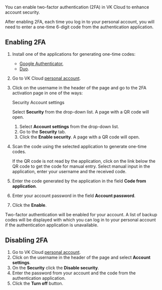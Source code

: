 You can enable two-factor authentication (2FA) in VK Cloud to enhance account security.

After enabling 2FA, each time you log in to your personal account, you will need to enter a one-time 6-digit code from the authentication application.

## Enabling 2FA

1. Install one of the applications for generating one-time codes:
   - [Google Authenticator](https://support.google.com/accounts/answer/1066447),
   - [Duo](https://duo.com/product/trusted-users/two-factor-authentication/duo-mobile).
1. Go to VK Cloud [personal account](https://msk.cloud.vk.com/app/en).
1. Click on the username in the header of the page and go to the 2FA activation page in one of the ways:

   <tabs>
   <tablist>
   <tab>Security</tab>
   <tab>Account settings</tab>
   </tablist>
   <tabpanel>

   Select **Security** from the drop-down list. A page with a QR code will open.

   </tabpanel>
   <tabpanel>

   1. Select **Account settings** from the drop-down list.
   1. Go to the **Security** tab.
   1. Click the **Enable security**. A page with a QR code will open.

   </tabpanel>
   </tabs>

1. Scan the code using the selected application to generate one-time codes.

   <info>

   If the QR code is not read by the application, click on the link below the QR code to get the code for manual entry. Select manual input in the application, enter your username and the received code.

   </info>

1. Enter the code generated by the application in the field **Code from application**.
1. Enter your account password in the field **Account password**.
1. Click the **Enable**.

Two-factor authentication will be enabled for your account. A list of backup codes will be displayed with which you can log in to your personal account if the authentication application is unavailable.

## Disabling 2FA

1. Go to VK Cloud [personal account](https://msk.cloud.vk.com/app/en).
1. Click on the username in the header of the page and select **Account settings**.
1. On the **Security** click the **Disable security**.
1. Enter the password from your account and the code from the authentication application.
1. Click the **Turn off** button.
